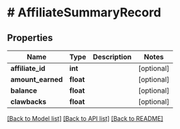 # # AffiliateSummaryRecord

## Properties

Name | Type | Description | Notes
------------ | ------------- | ------------- | -------------
**affiliate_id** | **int** |  | [optional]
**amount_earned** | **float** |  | [optional]
**balance** | **float** |  | [optional]
**clawbacks** | **float** |  | [optional]

[[Back to Model list]](../../README.md#models) [[Back to API list]](../../README.md#endpoints) [[Back to README]](../../README.md)
